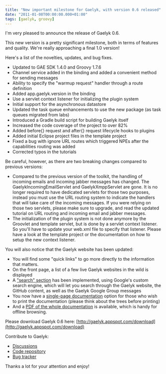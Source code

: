 ```yaml
---
title: "New important milestone for Gaelyk, with version 0.6 released"
date: "2011-01-08T00:00:00.000+01:00"
tags: [gaelyk, groovy]
---
```


I'm very pleased to announce the release of Gaelyk 0.6.

This new version is a pretty significant milestone, both in terms of features and quality. We're really approaching a final 1.0 version!

Here's a list of the novelties, updates, and bug fixes.

*   Updated to GAE SDK 1.4.0 and Groovy 1.7.6
*   Channel service added in the binding and added a convenient method for sending messages
*   Ability to specify the "warmup request" handler through a route definition
*   Added app.gaelyk.version in the binding
*   Use a servlet context listener for initializing the plugin system
*   Initial support for the asynchronous datastore
*   Updated the task queue enhancements to use the new package (as task queues migrated from labs)
*   Introduced a Gradle build script for building Gaelyk itself
*   Increased the code coverage of the project to over 82%
*   Added before{} request and after{} request lifecycle hooks to plugins
*   Added initial Eclipse project files in the template project
*   Fixed a bug with ignore URL routes which triggered NPEs after the capabilities routing was added
*   Corrected typos in the tutorials

Be careful, however, as there are two breaking changes compared to previous versions:

*   Compared to the previous version of the toolkit, the handling of incoming emails and incoming jabber messages has changed. The GaelykIncomingEmailServlet and GaelykXmppServlet are gone. It is no longer required to have dedicated servlets for those two purposes, instead you must use the URL routing system to indicate the handlers that will take care of the incoming messages. If you were relying on those two servlets, please make sure to upgrade, and read the updated tutorial on URL routing and incoming email and jabber messages.
*   The initialization of the plugin system is not done anymore by the Groovlet and template servlet, but is done by a servlet context listener. So you'll have to update your web.xml file to specify that listener. Please have a look at the template project or the documentation on how to setup the new context listener.

You will also notice that the Gaelyk website has been updated:

*   You will find some "quick links" to go more directly to the information that matters.
*   On the front page, a list of a few live Gaelyk websites in the wild is displayed
*   A ["search" section](http://gaelyk.appspot.com/search) has been implemented, using Google's custom search engine, which will let you search through the Gaelyk website, the GitHub content, as well as the Gaelyk Google Group messages
*   You now have a [single-page documentation](http://gaelyk.appspot.com/tutorial/print) option for those who wish to print the documentation (please think about the trees before printing)
*   And a [PDF of the whole documentation](http://gaelyk.appspot.com/gaelyk.pdf) is available, which is handy for offline browsing.

Please download Gaelyk 0.6 here: [http://gaelyk.appspot.com/download](http://gaelyk.appspot.com/download)

Contribute to Gaelyk:

*   [Discussions](http://gaelyk.appspot.com/community#discuss)
*   [Code repository](http://gaelyk.appspot.com/community#repository)
*   [Bug tracker](http://gaelyk.appspot.com/community#bugtracker)

Thanks a lot for your attention and enjoy!